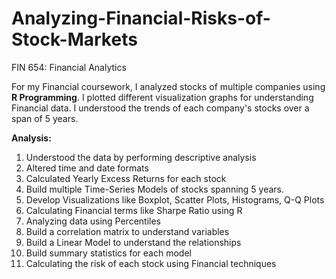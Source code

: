 # Analyzing-Financial-Risks-of-Stock-Markets
FIN 654: Financial Analytics

For my Financial coursework, I analyzed stocks of multiple companies using **R Programming**. I plotted different visualization graphs for understanding Financial data. I understood the trends of each company's stocks over a span of 5 years.

**Analysis:**
1. Understood the data by performing descriptive analysis
2. Altered time and date formats
3. Calculated Yearly Excess Returns for each stock
4. Build multiple Time-Series Models of stocks spanning 5 years.
5. Develop Visualizations like Boxplot, Scatter Plots, Histograms, Q-Q Plots
6. Calculating Financial terms like Sharpe Ratio using R
7. Analyzing data using Percentiles
8. Build a correlation matrix to understand variables
9. Build a Linear Model to understand the relationships
10. Build summary statistics for each model
11. Calculating the risk of each stock using Financial techniques
